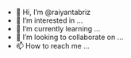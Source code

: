 - 👋 Hi, I’m @raiyantabriz
- 👀 I’m interested in ...
- 🌱 I’m currently learning ...
- 💞️ I’m looking to collaborate on ...
- 📫 How to reach me ...

<!---
raiyantabriz/raiyantabriz is a ✨ special ✨ repository because its `README.md` (this file) appears on your GitHub profile.
You can click the Preview link to take a look at your changes.
--->
